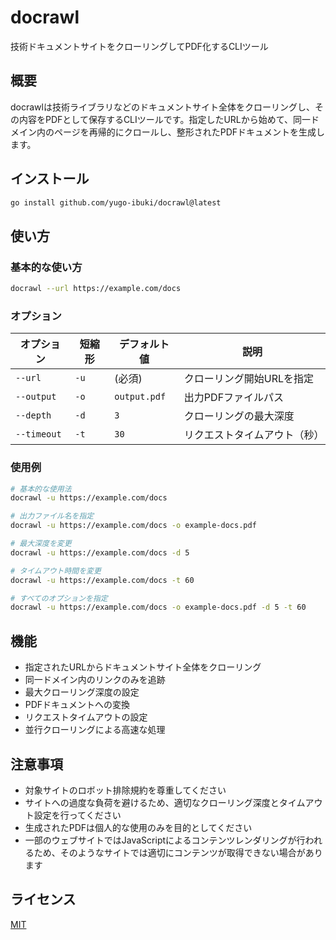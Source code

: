 # docrawl

技術ドキュメントサイトをクローリングしてPDF化するCLIツール

## 概要

docrawlは技術ライブラリなどのドキュメントサイト全体をクローリングし、その内容をPDFとして保存するCLIツールです。指定したURLから始めて、同一ドメイン内のページを再帰的にクロールし、整形されたPDFドキュメントを生成します。

## インストール

```bash
go install github.com/yugo-ibuki/docrawl@latest
```

## 使い方

### 基本的な使い方

```bash
docrawl --url https://example.com/docs
```

### オプション

| オプション | 短縮形 | デフォルト値 | 説明 |
|------------|--------|--------------|------|
| `--url`    | `-u`   | (必須)       | クローリング開始URLを指定 |
| `--output` | `-o`   | `output.pdf` | 出力PDFファイルパス |
| `--depth`  | `-d`   | `3`          | クローリングの最大深度 |
| `--timeout`| `-t`   | `30`         | リクエストタイムアウト（秒） |

### 使用例

```bash
# 基本的な使用法
docrawl -u https://example.com/docs

# 出力ファイル名を指定
docrawl -u https://example.com/docs -o example-docs.pdf

# 最大深度を変更
docrawl -u https://example.com/docs -d 5

# タイムアウト時間を変更
docrawl -u https://example.com/docs -t 60

# すべてのオプションを指定
docrawl -u https://example.com/docs -o example-docs.pdf -d 5 -t 60
```

## 機能

- 指定されたURLからドキュメントサイト全体をクローリング
- 同一ドメイン内のリンクのみを追跡
- 最大クローリング深度の設定
- PDFドキュメントへの変換
- リクエストタイムアウトの設定
- 並行クローリングによる高速な処理

## 注意事項

- 対象サイトのロボット排除規約を尊重してください
- サイトへの過度な負荷を避けるため、適切なクローリング深度とタイムアウト設定を行ってください
- 生成されたPDFは個人的な使用のみを目的としてください
- 一部のウェブサイトではJavaScriptによるコンテンツレンダリングが行われるため、そのようなサイトでは適切にコンテンツが取得できない場合があります

## ライセンス

[MIT](LICENSE)